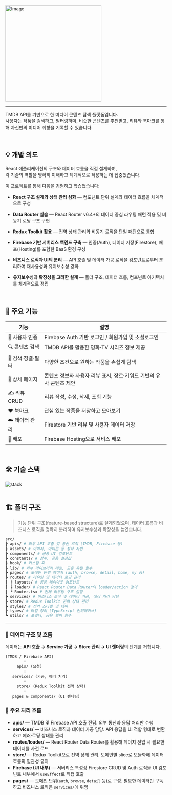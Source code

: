   <a href="https://mediawave-7cd4c.web.app/">
      
 <img width="300" alt="Image" src="https://github.com/user-attachments/assets/26baad3d-3576-45f6-a965-28ed8962fbb8" />
  <a/>
  
---

TMDB API를 기반으로 한 미디어 콘텐츠 탐색 플랫폼입니다. <br/>
사용자는 작품을 검색하고, 필터링하며, 비슷한 콘텐츠를 추천받고, 리뷰와 북마크를 통해 자신만의 미디어 취향을 기록할 수 있습니다.

<br/>

## 💡 개발 의도

React 애플리케이션의 구조와 데이터 흐름을 직접 설계하며,  
각 기술의 역할을 명확히 이해하고 체계적으로 적용하는 데 집중했습니다.

이 프로젝트를 통해 다음을 경험하고 학습했습니다:
- **React 구조 설계와 상태 관리 심화** — 컴포넌트 단위 설계와 데이터 흐름을 체계적으로 구성  
- **Data Router 실습** — React Router v6.4+의 데이터 중심 라우팅 패턴 적용 및 비동기 로딩 구조 구현  
- **Redux Toolkit 활용** — 전역 상태 관리와 비동기 로직을 단일 패턴으로 통합  
- **Firebase 기반 서버리스 백엔드 구축** — 인증(Auth), 데이터 저장(Firestore), 배포(Hosting)를 포함한 BaaS 환경 구성  
- **비즈니스 로직과 UI의 분리** — API 호출 및 데이터 가공 로직을 컴포넌트로부터 분리하여 재사용성과 유지보수성 강화  
- **유지보수성과 확장성을 고려한 설계** — 폴더 구조, 데이터 흐름, 컴포넌트 아키텍처를 체계적으로 정립

  <br/>

## 🧩 주요 기능

| 기능 | 설명 |
|------|------|
| 🔐 사용자 인증 | Firebase Auth 기반 로그인 / 회원가입 및 소셜로그인 |
| 🔍 콘텐츠 검색 | TMDB API를 활용한 영화·TV 시리즈 정보 제공  |
| 📖 검색·정렬·필터 | 다양한 조건으로 원하는 작품을 손쉽게 탐색  |
| 📖 상세 페이지 | 콘텐츠 정보와 사용자 리뷰 표시, 장르·키워드 기반의 유사 콘텐츠 제안 |
| ✍️ 리뷰 CRUD | 리뷰 작성, 수정, 삭제, 조회 기능 |
| ❤️ 북마크 | 관심 있는 작품을 저장하고 모아보기  |
| ☁️ 데이터 관리 | Firestore 기반 리뷰 및 사용자 데이터 저장 |
| 🚀 배포 | Firebase Hosting으로 서비스 배포 |

<br/>

## 🛠️ 기술 스택

  <div align="">
      
  <img src='https://skillicons.dev/icons?i=react,ts,tailwind,firebase,redux,githubactions,vite&perline=7' alt="stack" />
  </div>

<br/>

## 🏗️ 폴더 구조

> 기능 단위 구조(feature-based structure)로 설계되었으며, 데이터 흐름과 비즈니스 로직을 명확히 분리하여 유지보수성과 확장성을 높였습니다.

```bash
src/
┣ apis/ # 외부 API 호출 및 통신 로직 (TMDB, Firebase 등)
┣ assets/ # 이미지, 아이콘 등 정적 자원
┣ components/ # 공통 UI 컴포넌트
┣ constants/ # 상수, 공용 설정값
┣ hook/ # 커스텀 훅
┣ lib/ # 외부 라이브러리 래핑, 공용 유틸 함수
┣ pages/ # 도메인 단위 페이지 (auth, browse, detail, home, my 등)
┣ routes/ # 라우팅 및 데이터 로딩 관리
┃ ┣ layouts/ # 공용 레이아웃 컴포넌트
┃ ┣ loader/ # React Router Data Router의 loader/action 정의
┃ ┗ Router.tsx # 전체 라우팅 구조 설정
┣ services/ # 비즈니스 로직 및 데이터 가공, 에러 처리 담당
┣ store/ # Redux Toolkit 전역 상태 관리
┣ styles/ # 전역 스타일 및 테마
┣ types/ # 타입 정의 (TypeScript 인터페이스)
┗ utils/ # 포맷터, 공용 헬퍼 함수
```

---

### 📡 데이터 구조 및 흐름

데이터는 **API 호출 → Service 가공 → Store 관리 → UI 렌더링**의 단계를 거칩니다.

```plaintext
[TMDB / Firebase API]
        ↓
     apis/ (요청)
        ↓
   services/ (가공, 에러 처리)
        ↓
     store/ (Redux Toolkit 전역 상태)
        ↓
   pages & components/ (UI 렌더링)
```

### 🔸 주요 처리 흐름

- **apis/** — TMDB 및 Firebase API 호출 전담. 외부 통신과 응답 처리만 수행
- **services/** — 비즈니스 로직과 데이터 가공 담당. API 응답을 UI 적합 형태로 변환하고 에러·로딩 상태를 관리 
- **routes/loader/** — React Router Data Router를 활용해 페이지 진입 시 필요한 데이터를 사전 로드
- **store/** — Redux Toolkit으로 전역 상태 관리. 도메인별 slice로 모듈화해 데이터 흐름의 일관성 유지
- **Firebase (UI 내부)** — 서버리스 특성상 Firestore CRUD 및 Auth 로직을 UI 컴포넌트 내부에서 `useEffect`로 직접 호출  
- **pages/** — 도메인 단위(`auth`, `browse`, `detail` 등)로 구성. 필요한 데이터만 구독하고 비즈니스 로직은 `services/`에 위임

